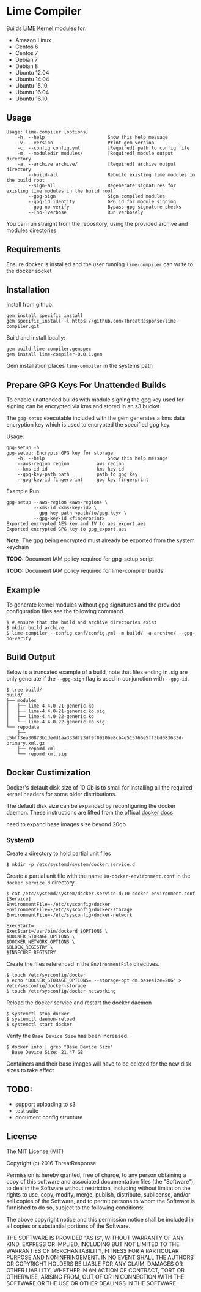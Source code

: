 # Lime Compiler

Builds LiME Kernel modules for:
- Amazon Linux
- Centos 6
- Centos 7
- Debian 7
- Debian 8
- Ubuntu 12.04
- Ubuntu 14.04
- Ubuntu 15.10
- Ubuntu 16.04
- Ubuntu 16.10

## Usage

```
Usage: lime-compiler [options]
    -h, --help                       Show this help message
    -v, --version                    Print gem version
    -c, --config config.yml          [Required] path to config file
    -m, --moduledir modules/         [Required] module output directory
    -a, --archive archive/           [Required] archive output directory
        --build-all                  Rebuild existing lime modules in the build root
        --sign-all                   Regenerate signatures for existing lime modules in the build root
        --gpg-sign                   Sign compiled modules
        --gpg-id identity            GPG id for module signing
        --gpg-no-verify              Bypass gpg signature checks
        --[no-]verbose               Run verbosely
```


You can run straight from the repository, using the provided archive and modules directories

## Requirements

Ensure docker is installed and the user running `lime-compiler` can write to the docker socket

## Installation

Install from github:  

    gem install specific_install
    gem specific_install -l https://github.com/ThreatResponse/lime-compiler.git

Build and install locally:  

    gem build lime-compiler.gemspec
    gem install lime-compiler-0.0.1.gem

Gem installation places `lime-compiler` in the systems path

## Prepare GPG Keys For Unattended Builds

To enable unattended builds with module signing the gpg key used for signing can be encrypted via kms and stored in an s3 bucket.

The `gpg-setup` executable included with the gem generates a kms data encryption key which is used to encrypted the specified gpg key.

Usage:

```
gpg-setup -h
gpg-setup: Encrypts GPG key for storage
    -h, --help                       Show this help message
    --aws-region region          aws region
    --kms-id id                  kms key id
    --gpg-key-path path          path to gpg key
    --gpg-key-id fingerprint     gpg key fingerprint
```

Example Run:

```
gpg-setup --aws-region <aws-region> \
          --kms-id <kms-key-id> \
          --gpg-key-path <path/to/gpg.key> \
          --gpg-key-id <fingerprint>
Exported encrypted AES key and IV to aes_export.aes
Exported encrypted GPG key to gpg_export.aes
```

**Note:** The gpg being encrypted must already be exported from the system keychain

**TODO:** Document IAM policy required for gpg-setup script

**TODO:** Document IAM policy required for lime-compiler builds

## Example

To generate kernel modules without gpg signatures and the provided configuration files see the following command.

    $ # ensure that the build and archive directories exist
    $ mkdir build archive
    $ lime-compiler --config conf/config.yml -m build/ -a archive/ --gpg-no-verify

## Build Output

Below is a truncated example of a build, note that files ending in .sig are only generate if the `--gpg-sign` flag is used in conjunction with `--gpg-id`.

    $ tree build/
    build/
    ├── modules
    │   ├── lime-4.4.0-21-generic.ko
    │   ├── lime-4.4.0-21-generic.ko.sig
    │   ├── lime-4.4.0-22-generic.ko
    │   └── lime-4.4.0-22-generic.ko.sig
    └── repodata
        ├── c5bff3ea30873b1dedd1aa333df23df9f0920be8cb4e515766e5ff3bd083633d-primary.xml.gz
        ├── repomd.xml
        └── repomd.xml.sig


## Docker Custimization

Docker's default disk size of 10 Gb is to small for installing all the required kernel headers for some older distributions.

The default disk size can be expanded by reconfiguring the docker daemon.  These instructions are lifted from the offical [docker docs](https://docs.docker.com/engine/admin/systemd/)

need to expand base images size beyond 20gb

### SystemD

Create a directory to hold partial unit files

```
$ mkdir -p /etc/systemd/system/docker.service.d
```

Create a partial unit file with the name `10-docker-environment.conf` in the `docker.service.d` directory.

```
$ cat /etc/systemd/system/docker.service.d/10-docker-environment.conf
[Service]
EnvironmentFile=-/etc/sysconfig/docker
EnvironmentFile=-/etc/sysconfig/docker-storage
EnvironmentFile=-/etc/sysconfig/docker-network

ExecStart=
ExecStart=/usr/bin/dockerd $OPTIONS \
$DOCKER_STORAGE_OPTIONS \
$DOCKER_NETWORK_OPTIONS \
$BLOCK_REGISTRY \
$INSECURE_REGISTRY

```

Create the files referenced in the `EnvironmentFile` directives.

```
$ touch /etc/sysconfig/docker
$ echo "DOCKER_STORAGE_OPTIONS= --storage-opt dm.basesize=20G" > /etc/sysconfig/docker-storage
$ touch /etc/sysconfig/docker-networking
```

Reload the docker service and restart the docker daemon

```
$ systemctl stop docker
$ systemctl daemon-reload
$ systemctl start docker
```

Verify the `Base Device Size` has been increased.

```
$ docker info | grep "Base Device Size"
  Base Device Size: 21.47 GB
```

Containers and their base images will have to be deleted for the new disk sizes to take affect

## TODO:

- support uploading to s3
- test suite
- document config structure

## License

The MIT License (MIT)

Copyright (c) 2016 ThreatResponse

Permission is hereby granted, free of charge, to any person obtaining a copy
of this software and associated documentation files (the "Software"), to deal
in the Software without restriction, including without limitation the rights
to use, copy, modify, merge, publish, distribute, sublicense, and/or sell
copies of the Software, and to permit persons to whom the Software is
furnished to do so, subject to the following conditions:

The above copyright notice and this permission notice shall be included in all
copies or substantial portions of the Software.

THE SOFTWARE IS PROVIDED "AS IS", WITHOUT WARRANTY OF ANY KIND, EXPRESS OR
IMPLIED, INCLUDING BUT NOT LIMITED TO THE WARRANTIES OF MERCHANTABILITY,
FITNESS FOR A PARTICULAR PURPOSE AND NONINFRINGEMENT. IN NO EVENT SHALL THE
AUTHORS OR COPYRIGHT HOLDERS BE LIABLE FOR ANY CLAIM, DAMAGES OR OTHER
LIABILITY, WHETHER IN AN ACTION OF CONTRACT, TORT OR OTHERWISE, ARISING FROM,
OUT OF OR IN CONNECTION WITH THE SOFTWARE OR THE USE OR OTHER DEALINGS IN THE
SOFTWARE.
